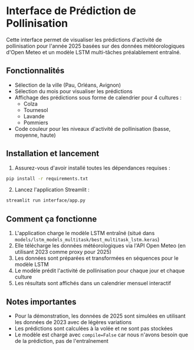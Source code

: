# Interface de Prédiction de Pollinisation

Cette interface permet de visualiser les prédictions d'activité de pollinisation pour l'année 2025 basées sur des données météorologiques d'Open Meteo et un modèle LSTM multi-tâches préalablement entraîné.

## Fonctionnalités

- Sélection de la ville (Pau, Orléans, Avignon)
- Sélection du mois pour visualiser les prédictions
- Affichage des prédictions sous forme de calendrier pour 4 cultures :
  - Colza
  - Tournesol
  - Lavande
  - Pommiers
- Code couleur pour les niveaux d'activité de pollinisation (basse, moyenne, haute)

## Installation et lancement

1. Assurez-vous d'avoir installé toutes les dépendances requises :

```bash
pip install -r requirements.txt
```

2. Lancez l'application Streamlit :

```bash
streamlit run interface/app.py
```

## Comment ça fonctionne

1. L'application charge le modèle LSTM entraîné (situé dans `models/lstm_models_multitask/best_multitask_lstm.keras`)
2. Elle télécharge les données météorologiques via l'API Open Meteo (en utilisant 2023 comme proxy pour 2025)
3. Les données sont préparées et transformées en séquences pour le modèle LSTM
4. Le modèle prédit l'activité de pollinisation pour chaque jour et chaque culture
5. Les résultats sont affichés dans un calendrier mensuel interactif

## Notes importantes

- Pour la démonstration, les données de 2025 sont simulées en utilisant les données de 2023 avec de légères variations
- Les prédictions sont calculées à la volée et ne sont pas stockées
- Le modèle est chargé avec `compile=False` car nous n'avons besoin que de la prédiction, pas de l'entraînement 